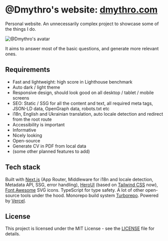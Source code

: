 # @Dmythro's website: [dmythro.com](https://dmythro.com)

Personal website. An unnecessarily complex project to showcase some of the things I do.

![@Dmythro's avatar](https://github.com/dmythro/dmythro.com/assets/1391015/ec3bc8d7-3a44-4365-88f1-c882800b9295)

It aims to answer most of the basic questions, and generate more relevant ones.

## Requirements

- Fast and lightweight: high score in Lighthouse benchmark
- Auto dark / light theme
- Responsive design, should look good on all desktop / tablet / mobile screens
- SEO: Static / SSG for all the content and text, all required meta tags, JSON-LD data, OpenGraph data, robots.txt etc
- i18n, English and Ukrainian translation, auto locale detection and redirect from the root route
- Accessibility is important
- Informative
- Nicely looking
- Open-source
- Generate CV in PDF from local data
- (some other planned features to add)

## Tech stack

Built with [Next.js](https://nextjs.org/) (App Router, Middleware for i18n and locale detection, Metadata API, SSG, error handling), [HeroUI](https://heroui.com/) (based on [Tailwind CSS](https://tailwindcss.com/) now), [Font Awesome](https://fontawesome.com/) SVG icons.
TypeScript for type safety.
A lot of other open-source tools under the hood.
Monorepo build system [Turborepo](https://turbo.build/repo).
Powered by [Vercel](https://vercel.com/).

## License

This project is licensed under the MIT License - see the [LICENSE](LICENSE) file for details.
